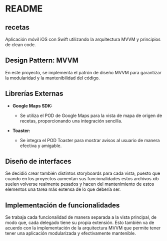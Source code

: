 # README 

## recetas
Aplicación móvil iOS con Swift utilizando la arquitectura MVVM y principios de clean code.

## Design Pattern: MVVM

En este proyecto, se implementa el patrón de diseño MVVM para garantizar la modularidad y la mantenibilidad del código.

## Librerías Externas

- **Google Maps SDK:**
  - Se utiliza el POD de Google Maps para la vista de mapa de origen de recetas, proporcionando una integración sencilla.

- **Toaster:**
  - Se integra el POD Toaster para mostrar avisos al usuario de manera efectiva y amigable.

## Diseño de interfaces

Se decidió crear también distintos storyboards para cada vista, puesto que cuando en los proyectos aumentan sus funcionalidades estos archivos xib suelen volverse realmente pesados y hacen del mantenimiento de estos elementos una tarea más extensa de lo que debería ser.

## Implementación de funcionalidades

Se trabaja cada funcionalidad de manera separada a la vista principal, de modo que, cada delegado tiene su propia extensión. Esto también va de acuerdo con la implementación de la arquitectura MVVM que permite tener tener una aplicación modularizada y efectivamente mantenible.
